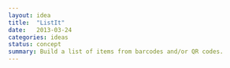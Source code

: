 ```yaml
---
layout: idea
title:  "ListIt"
date:   2013-03-24
categories: ideas
status: concept
summary: Build a list of items from barcodes and/or QR codes.
---
```

